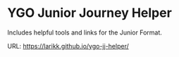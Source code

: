 # YGO Junior Journey Helper

Includes helpful tools and links for the Junior Format.

URL: https://larikk.github.io/ygo-jj-helper/
